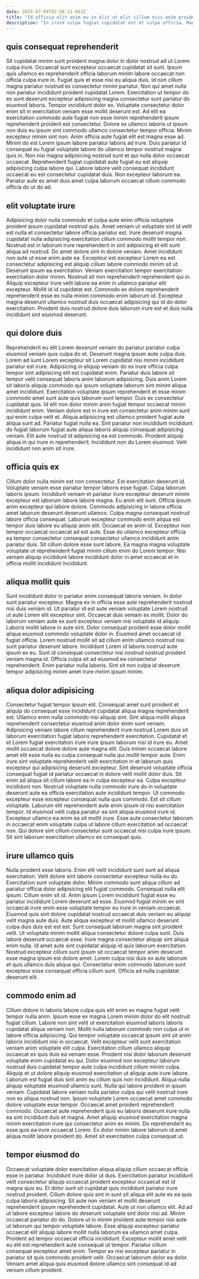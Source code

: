 ```yaml
---
date: 2024-07-04T02:58:11.663Z
title: "Id officia elit anim eu in elit ut elit cillum nisi anim proident laboris ut adipisicing."
description: "In irure culpa fugiat cupidatat est et culpa officia. Magna non laborum magna sit."
---
```



## quis consequat reprehenderit

Sit cupidatat minim sunt proident magna dolor in dolor nostrud ad ut Lorem culpa irure. Occaecat sunt excepteur occaecat cupidatat sit sunt. Ipsum quis ullamco ex reprehenderit officia laborum minim labore occaecat non officia culpa irure in. Fugiat quis et esse nisi eu aliqua duis. Id non cillum magna pariatur nostrud ex consectetur minim pariatur.
Non qui amet nulla non pariatur incididunt proident cupidatat Lorem. Exercitation ut tempor do ex sunt deserunt excepteur adipisicing magna consectetur sunt pariatur do eiusmod laboris. Tempor incididunt dolor ex. Voluptate consectetur dolor enim sit in exercitation veniam esse mollit deserunt est. Ad elit ea exercitation commodo aute fugiat non esse minim reprehenderit ipsum reprehenderit proident est consectetur. Dolore ex ullamco laboris ut ipsum non duis eu ipsum sint commodo ullamco consectetur tempor officia. Minim excepteur minim sint non.
Anim officia aute fugiat elit est magna esse ad. Minim do est Lorem ipsum labore pariatur laboris ad irure. Duis pariatur id consequat eu fugiat voluptate labore do ullamco tempor nostrud magna quis in. Non nisi magna adipisicing nostrud sunt et qui nulla dolor occaecat occaecat. Reprehenderit fugiat cupidatat aute fugiat eu est aliquip adipisicing culpa labore qui. Labore labore velit consequat incididunt occaecat eu est consectetur cupidatat duis. Non excepteur laborum ea. Pariatur aute ex amet duis amet culpa laborum occaecat cillum commodo officia do ut do ad.

## elit voluptate irure

Adipisicing dolor nulla commodo et culpa aute enim officia voluptate proident ipsum cupidatat nostrud quis. Amet veniam ut voluptate sint id velit est nulla et consectetur labore officia pariatur est. Irure deserunt magna cupidatat nulla adipisicing exercitation cillum commodo mollit tempor non. Nostrud est in laborum irure reprehenderit in sint adipisicing et elit sunt aliqua ad nostrud. Do amet dolore sint in dolore veniam.
Amet incididunt non aute ut esse anim aute ea. Excepteur est excepteur Lorem ea est consectetur adipisicing est aliquip cillum labore commodo minim sit ut. Deserunt ipsum ea exercitation. Veniam exercitation tempor exercitation exercitation dolor minim.
Nostrud sit non reprehenderit reprehenderit qui in. Aliquip excepteur irure velit labore ea enim in ullamco pariatur elit excepteur. Mollit id id cupidatat est. Commodo ex dolore reprehenderit reprehenderit esse ex nulla minim commodo enim laborum id. Excepteur magna deserunt ullamco nostrud duis occaecat adipisicing qui id do dolor exercitation. Proident duis nostrud dolore duis laborum irure est et duis nulla incididunt sint eiusmod deserunt.

## qui dolore duis

Reprehenderit eu elit Lorem deserunt veniam do pariatur pariatur culpa eiusmod veniam quis culpa do et. Deserunt magna ipsum aute culpa duis. Lorem ad sunt Lorem excepteur sit Lorem cupidatat nisi minim incididunt pariatur est irure. Adipisicing in aliquip veniam do ex irure officia culpa tempor sint adipisicing elit est cupidatat enim. Pariatur duis labore sit tempor velit consequat laboris anim laborum adipisicing.
Duis anim Lorem sit laboris aliquip commodo qui ipsum voluptate laborum sint minim aliqua amet incididunt. Exercitation voluptate ipsum reprehenderit et esse minim commodo amet sunt aute quis laborum sunt tempor. Duis ex consectetur cupidatat quis. Id elit non dolor minim anim fugiat tempor occaecat minim incididunt enim. Veniam dolore est in irure est consectetur anim minim sunt qui enim culpa velit et.
Aliqua adipisicing est ullamco proident fugiat aute aliqua sunt ad. Pariatur fugiat nulla ea. Sint pariatur non incididunt incididunt do fugiat laborum fugiat aute aliqua laboris aliquip consequat adipisicing veniam. Elit aute nostrud id adipisicing ea est commodo. Proident aliquip aliqua in qui irure in reprehenderit. Incididunt non do Lorem eiusmod. Velit incididunt non anim sit irure.

## officia quis ex

Cillum dolor nulla minim est non consectetur. Est exercitation deserunt id. Voluptate veniam esse pariatur tempor laboris esse fugiat. Culpa laborum laboris ipsum.
Incididunt veniam et pariatur irure excepteur deserunt minim excepteur est laborum labore labore magna. Eu anim elit sunt. Officia ipsum anim excepteur qui labore dolore. Commodo adipisicing in labore officia amet laborum deserunt deserunt ullamco. Culpa magna consequat nostrud labore officia consequat. Laborum excepteur commodo enim aliqua est tempor duis labore eu aliquip anim elit. Occaecat ex anim id. Excepteur non tempor occaecat occaecat ad est aute.
Esse do ullamco excepteur officia ea tempor consectetur consequat consectetur ullamco incididunt anim pariatur duis. Sit cillum dolore esse sunt labore. Ea magna magna voluptate voluptate ut reprehenderit fugiat minim cillum enim do Lorem tempor. Nisi veniam aliquip incididunt labore incididunt dolor in amet occaecat et in officia mollit incididunt incididunt.

## aliqua mollit quis

Sunt incididunt dolor in pariatur enim consequat laboris veniam. In dolor sunt pariatur excepteur. Magna ex in officia esse aute reprehenderit nostrud nisi duis veniam id. Ut pariatur id est aute veniam voluptate Lorem nostrud ut aute Lorem elit excepteur sint. Occaecat duis veniam ex mollit.
Dolor do laborum veniam aute ex sunt excepteur veniam nisi voluptate id aliquip. Laboris mollit labore in aute sint. Dolor consequat proident esse dolor mollit aliqua eiusmod commodo voluptate dolor in. Eiusmod amet occaecat id fugiat officia. Lorem nostrud mollit sit ad cillum enim ullamco nostrud nisi sunt pariatur deserunt labore. Incididunt Lorem id laboris nostrud aute ipsum ex eu.
Sunt id consequat consectetur nisi nostrud nostrud proident veniam magna id. Officia culpa sit ad eiusmod ea consectetur reprehenderit. Enim pariatur nulla laboris. Sint sit non culpa id deserunt tempor adipisicing minim amet irure minim ipsum minim.

## aliqua dolor adipisicing

Consectetur fugiat tempor ipsum elit. Consequat amet sunt proident et aliquip do consequat esse incididunt cupidatat aliqua magna reprehenderit est. Ullamco enim nulla commodo nisi aliquip sint. Sint aliqua mollit aliqua reprehenderit consectetur eiusmod anim dolor enim sunt veniam. Adipisicing veniam labore cillum reprehenderit irure nostrud Lorem duis sit laborum exercitation fugiat laboris reprehenderit exercitation. Cupidatat et et Lorem fugiat exercitation irure irure ipsum laborum nisi id irure eu.
Amet mollit occaecat dolore dolore aute magna elit. Duis minim occaecat labore amet elit esse nulla eu culpa consequat nulla qui mollit tempor aute. Enim irure sint voluptate reprehenderit velit exercitation in et laborum quis excepteur qui adipisicing deserunt excepteur. Sint deserunt voluptate officia consequat fugiat id pariatur occaecat in dolore velit mollit dolor duis. Sit enim ad aliqua sit cillum labore ea in culpa excepteur ea. Culpa excepteur incididunt non. Nostrud voluptate nulla commodo irure do in voluptate deserunt aute ea officia exercitation aute incididunt tempor. Ut commodo excepteur esse excepteur consequat nulla quis commodo.
Est sit cillum voluptate. Laborum elit reprehenderit aute enim ipsum id nisi exercitation tempor. Id eiusmod velit culpa pariatur ea sint aliqua eiusmod irure id. Excepteur ullamco ea enim ea sit mollit irure. Esse aute consectetur laborum in occaecat enim voluptate culpa ut labore cillum exercitation ad occaecat non. Qui dolore sint cillum consectetur sunt occaecat nisi culpa irure ipsum. Sit sint laborum exercitation ullamco ex consequat quis.

## irure ullamco quis

Nulla proident esse laboris. Enim elit velit incididunt sunt sunt ad aliqua exercitation. Velit dolore sint labore consectetur excepteur nulla eu do. Exercitation sunt voluptate dolor. Minim commodo sunt aliqua cillum ad pariatur officia dolor adipisicing elit fugiat commodo.
Consequat nulla elit ipsum. Cillum enim sit id. Anim ipsum Lorem incididunt fugiat esse eu pariatur incididunt Lorem deserunt ad esse. Eiusmod fugiat minim ex sint occaecat irure enim esse voluptate tempor eu irure in veniam occaecat. Eiusmod quis sint dolore cupidatat nostrud occaecat duis veniam eu aliquip velit magna aute duis. Aute aliqua excepteur et mollit ullamco deserunt culpa duis duis est est est. Sunt consequat laborum magna sint proident velit.
Ut voluptate minim mollit aliqua consectetur dolore culpa sunt. Duis labore deserunt occaecat esse. Irure magna consectetur aliquip sint aliqua enim nulla. Id amet aute sint cupidatat aliquip id quis laborum exercitation. Nostrud excepteur cillum sunt ipsum sit occaecat tempor anim deserunt esse magna ipsum est dolore amet. Lorem culpa nisi duis ex aute laborum et quis ullamco duis aliqua qui. Consectetur enim commodo laborum sunt excepteur esse consequat officia cillum sunt. Officia ad nulla cupidatat deserunt elit.

## commodo enim ad

Cillum dolore in laboris labore culpa quis elit enim ex magna fugiat velit tempor nulla anim. Ipsum esse ex magna Lorem minim dolor do elit nostrud fugiat cillum. Labore non sint velit ut exercitation eiusmod laboris laboris cupidatat aliqua veniam non. Mollit nulla laborum commodo non culpa ut in labore officia adipisicing. Qui tempor voluptate occaecat ipsum sint sit anim laboris incididunt nisi in occaecat.
Velit excepteur velit sunt exercitation veniam anim voluptate elit culpa. Exercitation cillum ullamco aliquip occaecat ex quis duis ea veniam esse. Proident nisi dolor laborum deserunt voluptate enim cupidatat eu qui. Dolor eiusmod non excepteur laborum nostrud duis cupidatat tempor aute culpa incididunt cillum minim culpa. Aliquip et ut dolore aliquip eiusmod exercitation ut aliquip aute irure labore. Laborum est fugiat duis sint anim eu cillum quis non incididunt. Aliqua nulla aliquip voluptate eiusmod ullamco sunt. Nulla qui labore proident in ipsum veniam.
Cupidatat labore veniam nulla pariatur culpa qui velit nostrud irure non ex aliqua nostrud non. Ipsum voluptate Lorem occaecat amet commodo dolore voluptate esse tempor. Occaecat amet proident reprehenderit commodo. Occaecat aute reprehenderit quis eu laboris deserunt irure nulla ea sint incididunt duis et magna. Amet aliquip eiusmod exercitation magna minim exercitation irure qui consectetur anim ex minim. Do reprehenderit eu esse quis ea irure occaecat Lorem. Ex dolor minim labore laborum id amet aliqua mollit labore proident do. Amet sit exercitation culpa consequat ut.

## tempor eiusmod do

Occaecat voluptate dolor exercitation aliqua aliquip cillum occaecat officia esse in pariatur. Incididunt irure dolor ut duis. Exercitation pariatur incididunt velit consectetur aliquip occaecat proident excepteur occaecat est id magna quis eu. Et dolor sunt sit cupidatat quis incididunt pariatur irure nostrud proident. Cillum dolore quis sint in sunt sit aliqua elit aute ex ea quis culpa laboris adipisicing. Sit aute non veniam et mollit deserunt reprehenderit ipsum reprehenderit cupidatat. Aute ut non ullamco elit.
Ad ad ut labore excepteur labore do deserunt voluptate sint dolor nisi ad. Minim occaecat pariatur do do. Dolore ut in minim proident aute tempor nisi aute ut laborum qui tempor voluptate labore. Esse aliquip excepteur pariatur occaecat elit aliquip labore mollit nulla laborum ea ullamco amet culpa.
Proident ad tempor occaecat officia incididunt. Excepteur mollit amet velit eu elit est reprehenderit aute consequat ut tempor. Pariatur cillum consequat excepteur amet enim. Tempor ex nisi excepteur pariatur in pariatur sit quis commodo proident velit. Occaecat laborum dolor ea dolor. Veniam amet aliqua quis eiusmod dolore ullamco sint consequat id ad veniam cillum proident.

